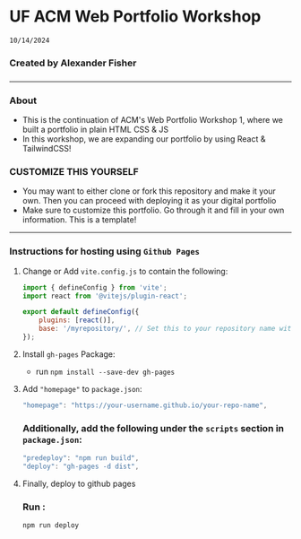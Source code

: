 # UF ACM Web Portfolio Workshop
```10/14/2024```
### Created by Alexander Fisher
### 
---

### About
- This is the continuation of ACM's Web Portfolio Workshop 1, where we built a portfolio in plain HTML CSS & JS
- In this workshop, we are expanding our portfolio by using React & TailwindCSS!

### CUSTOMIZE THIS YOURSELF
- You may want to either clone or fork this repository and make it your own. Then you can proceed with deploying it as your digital portfolio
- Make sure to customize this portfolio. Go through it and fill in your own information. This is a template!
---
### Instructions for hosting using ```Github Pages```
1. Change or Add ```vite.config.js``` to contain the following: 

    ```javascript
    import { defineConfig } from 'vite';
    import react from '@vitejs/plugin-react';

    export default defineConfig({
        plugins: [react()],
        base: '/myrepository/', // Set this to your repository name with leading and trailing slashes (this is ACMWebPortfolio2 in my case)
    });
    ```

2. Install ```gh-pages``` Package:
    - run ```npm install --save-dev gh-pages```

3. Add ```"homepage"``` to ```package.json```:
 
    ```javascript
    "homepage": "https://your-username.github.io/your-repo-name",
    ```

    ### Additionally, add the following under the ```scripts``` section in ```package.json```:

    ```javascript
    "predeploy": "npm run build",
    "deploy": "gh-pages -d dist",
    ```

4. Finally, deploy to github pages

    ### Run : 
    ```npm run deploy```
